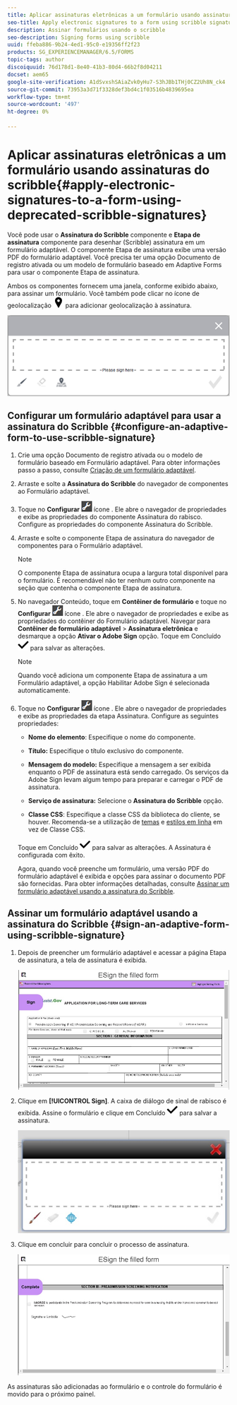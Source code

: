 ```yaml
---
title: Aplicar assinaturas eletrônicas a um formulário usando assinaturas do scribble
seo-title: Apply electronic signatures to a form using scribble signatures
description: Assinar formulários usando o scribble
seo-description: Signing forms using scribble
uuid: ffeba886-9b24-4ed1-95c0-e19356ff2f23
products: SG_EXPERIENCEMANAGER/6.5/FORMS
topic-tags: author
discoiquuid: 76d178d1-8e40-41b3-80d4-66b2f8d04211
docset: aem65
google-site-verification: A1dSvxshSAiaZvk0yHu7-S3hJBb1THj0CZ2Uh8N_ck4
source-git-commit: 73953a3d71f3328def3bd4c1f03516b4839695ea
workflow-type: tm+mt
source-wordcount: '497'
ht-degree: 0%

---
```



# Aplicar assinaturas eletrônicas a um formulário usando assinaturas do scribble{#apply-electronic-signatures-to-a-form-using-deprecated-scribble-signatures}

Você pode usar o **Assinatura do Scribble** componente e **Etapa de assinatura** componente para desenhar (Scribble) assinatura em um formulário adaptável. O componente Etapa de assinatura exibe uma versão PDF do formulário adaptável. Você precisa ter uma opção Documento de registro ativada ou um modelo de formulário baseado em Adaptive Forms para usar o componente Etapa de assinatura.

Ambos os componentes fornecem uma janela, conforme exibido abaixo, para assinar um formulário. Você também pode clicar no ícone de geolocalização ![aem_6_3_geolocation](assets/aem_6_3_geolocation.png) para adicionar geolocalização à assinatura.

![Caixa de diálogo de sinal de rabisco](assets/scribble-signature.png)

## Configurar um formulário adaptável para usar a assinatura do Scribble {#configure-an-adaptive-form-to-use-scribble-signature}

1. Crie uma opção Documento de registro ativada ou o modelo de formulário baseado em Formulário adaptável. Para obter informações passo a passo, consulte [Criação de um formulário adaptável](creating-adaptive-form.md).
1. Arraste e solte a **Assinatura do Scribble** do navegador de componentes ao Formulário adaptável.
1. Toque no **Configurar** ![configure](assets/configure.png) ícone . Ele abre o navegador de propriedades e exibe as propriedades do componente Assinatura do rabisco. Configure as propriedades do componente Assinatura do Scribble.
1. Arraste e solte o componente Etapa de assinatura do navegador de componentes para o Formulário adaptável.

   >[!NOTE]
   >
   >O componente Etapa de assinatura ocupa a largura total disponível para o formulário. É recomendável não ter nenhum outro componente na seção que contenha o componente Etapa de assinatura.

1. No navegador Conteúdo, toque em **Contêiner de formulário** e toque no **Configurar** ![](assets/configure.png) ícone . Ele abre o navegador de propriedades e exibe as propriedades do contêiner do Formulário adaptável. Navegar para **Contêiner de formulário adaptável** > **Assinatura eletrônica** e desmarque a opção **Ativar o Adobe Sign** opção. Toque em Concluído ![aem_6_3_forms_save](assets/aem_6_3_forms_save.png) para salvar as alterações.

   >[!NOTE]
   >
   >Quando você adiciona um componente Etapa de assinatura a um Formulário adaptável, a opção Habilitar Adobe Sign é selecionada automaticamente.

1. Toque no **Configurar** ![configure](assets/configure.png) ícone . Ele abre o navegador de propriedades e exibe as propriedades da etapa Assinatura. Configure as seguintes propriedades:

   * **Nome do elemento**: Especifique o nome do componente.

   * **Título:** Especifique o título exclusivo do componente.
   * **Mensagem do modelo:** Especifique a mensagem a ser exibida enquanto o PDF de assinatura está sendo carregado. Os serviços da Adobe Sign levam algum tempo para preparar e carregar o PDF de assinatura.
   * **Serviço de assinatura:** Selecione o **Assinatura do Scribble** opção.

   * **Classe CSS**: Especifique a classe CSS da biblioteca do cliente, se houver. Recomenda-se a utilização de [temas](themes.md) e [estilos em linha](inline-style-adaptive-forms.md) em vez de Classe CSS.

   Toque em Concluído ![aem_6_3_forms_save](assets/aem_6_3_forms_save.png) para salvar as alterações. A Assinatura é configurada com êxito.

   Agora, quando você preenche um formulário, uma versão PDF do formulário adaptável é exibida e opções para assinar o documento PDF são fornecidas. Para obter informações detalhadas, consulte [Assinar um formulário adaptável usando a assinatura do Scribble](signing-forms-using-scribble.md#sign-an-adaptive-form-using-scribble-signature).

## Assinar um formulário adaptável usando a assinatura do Scribble {#sign-an-adaptive-form-using-scribble-signature}

1. Depois de preencher um formulário adaptável e acessar a página Etapa de assinatura, a tela de assinatura é exibida.

   ![Tela de assinatura para a página do EchoSign](assets/esignscribblesign.jpg)

1. Clique em **[!UICONTROL Sign]**. A caixa de diálogo de sinal de rabisco é exibida. Assine o formulário e clique em Concluído ![aem_6_3_forms_save](assets/aem_6_3_forms_save.png) para salvar a assinatura.

   ![Caixa de diálogo de sinal de rabisco](assets/scribblewidget.jpg)

1. Clique em concluir para concluir o processo de assinatura.

   ![Concluir o processo de assinatura](assets/scribblecomplete.jpg)

As assinaturas são adicionadas ao formulário e o controle do formulário é movido para o próximo painel.

